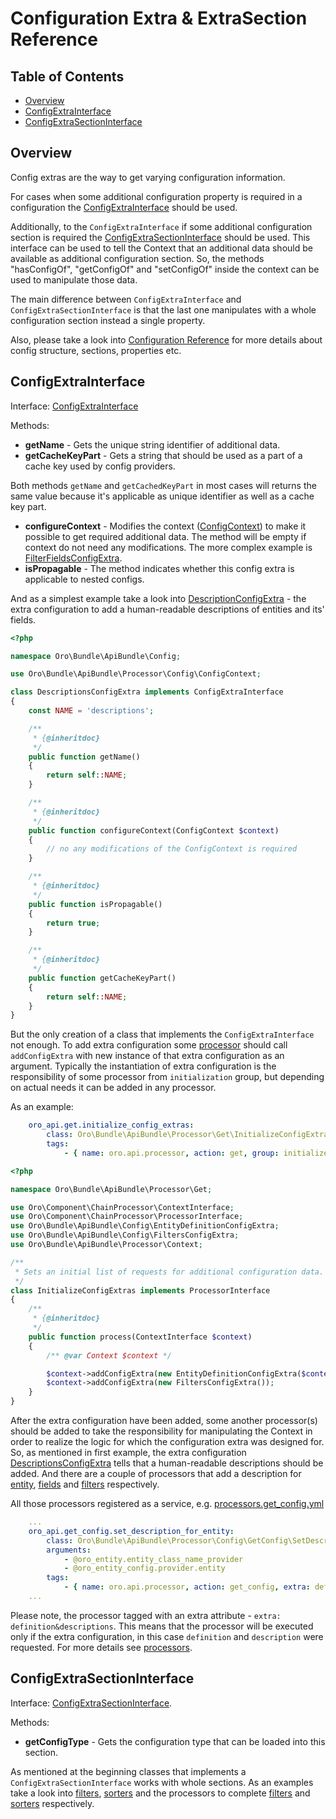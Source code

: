 Configuration Extra & ExtraSection Reference
============================================

Table of Contents
-----------------
 - [Overview](#overview)
 - [ConfigExtraInterface](#configextrainterface)
 - [ConfigExtraSectionInterface](#configextrasectioninterface)

Overview
--------

Config extras are the way to get varying configuration information. 

For cases when some additional configuration property is required in a configuration the [ConfigExtraInterface](#configextrainterface) should be used.

Additionally, to the `ConfigExtraInterface` if some additional configuration section is required the [ConfigExtraSectionInterface](#configextrasectioninterface) should be used. This interface can be used to tell the Context that an additional data should be available as additional configuration section. So, the methods "hasConfigOf", "getConfigOf" and "setConfigOf" inside the context can be used to manipulate those data.

The main difference between `ConfigExtraInterface` and `ConfigExtraSectionInterface` is that the last one manipulates with a whole configuration section instead a single property.

Also, please take a look into [Configuration Reference](./configuration.md) for more details about config structure, sections, properties etc. 

ConfigExtraInterface
--------------------

Interface: [ConfigExtraInterface](../../Config/ConfigExtraInterface.php)

Methods:

 * **getName** - Gets the unique string identifier of additional data.
 * **getCacheKeyPart** - Gets a string that should be used as a part of a cache key used by config providers.
 
 Both methods `getName` and `getCachedKeyPart` in most cases will returns the same value because it's applicable as unique identifier as well as a cache key part.
 
 * **configureContext** - Modifies the context ([ConfigContext](../../Processor/Config/ConfigContext.php)) to make it possible to get required additional data. The method will be empty if context do not need any modifications. The more complex example is [FilterFieldsConfigExtra](../../Config/FilterFieldsConfigExtra.php).
 * **isPropagable** - The method indicates whether this config extra is applicable to nested configs.

And as a simplest example take a look into [DescriptionConfigExtra](../../Processor/Config/ConfigContext/DescriptionsConfigExtra.php) - the extra configuration to add a human-readable descriptions of entities and its' fields. 

```php
<?php

namespace Oro\Bundle\ApiBundle\Config;

use Oro\Bundle\ApiBundle\Processor\Config\ConfigContext;

class DescriptionsConfigExtra implements ConfigExtraInterface
{
    const NAME = 'descriptions';

    /**
     * {@inheritdoc}
     */
    public function getName()
    {
        return self::NAME;
    }

    /**
     * {@inheritdoc}
     */
    public function configureContext(ConfigContext $context)
    {
        // no any modifications of the ConfigContext is required
    }

    /**
     * {@inheritdoc}
     */
    public function isPropagable()
    {
        return true;
    }

    /**
     * {@inheritdoc}
     */
    public function getCacheKeyPart()
    {
        return self::NAME;
    }
}
```


But the only creation of a class that implements the `ConfigExtraInterface` not enough. To add extra configuration some [processor](./processors.md#overview) should call `addConfigExtra` with new instance of that extra configuration as an argument. Typically the instantiation of extra configuration is the responsibility of some processor from `initialization` group, but depending on actual needs it can be added in any processor.


As an example:

```yaml
    oro_api.get.initialize_config_extras:
        class: Oro\Bundle\ApiBundle\Processor\Get\InitializeConfigExtras
        tags:
            - { name: oro.api.processor, action: get, group: initialize, priority: 10 }
```

```php
<?php

namespace Oro\Bundle\ApiBundle\Processor\Get;

use Oro\Component\ChainProcessor\ContextInterface;
use Oro\Component\ChainProcessor\ProcessorInterface;
use Oro\Bundle\ApiBundle\Config\EntityDefinitionConfigExtra;
use Oro\Bundle\ApiBundle\Config\FiltersConfigExtra;
use Oro\Bundle\ApiBundle\Processor\Context;

/**
 * Sets an initial list of requests for additional configuration data.
 */
class InitializeConfigExtras implements ProcessorInterface
{
    /**
     * {@inheritdoc}
     */
    public function process(ContextInterface $context)
    {
        /** @var Context $context */

        $context->addConfigExtra(new EntityDefinitionConfigExtra($context->getAction()));
        $context->addConfigExtra(new FiltersConfigExtra());
    }
}
```

After the extra configuration have been added, some another processor(s) should be added to take the responsibility for manipulating the Context in order to realize the logic for which the configuration extra was designed for. So, as mentioned in first example, the extra configuration [DescriptionsConfigExtra](../../Processor/Config/ConfigContext/DescriptionsConfigExtra.php) tells that a human-readable descriptions should be added. And there are a couple of processors that add a description for [entity](../../Processor/Config/GetConfig/SetDescriptionForEntity.php), [fields](../../Processor/Config/Shared/SetDescriptionForFields.php) and [filters](../../Processor/Config/Shared/SetDescriptionForFilters.php) respectively.

All those processors registered as a service, e.g. [processors.get_config.yml](../config/processors.get_config.yml)

```yaml
    ...
    oro_api.get_config.set_description_for_entity:
        class: Oro\Bundle\ApiBundle\Processor\Config\GetConfig\SetDescriptionForEntity
        arguments:
            - @oro_entity.entity_class_name_provider
            - @oro_entity_config.provider.entity
        tags:
            - { name: oro.api.processor, action: get_config, extra: definition&descriptions, priority: -200 }
    ...
```

Please note, the processor tagged with an extra attribute - `extra: definition&descriptions`. This means that the processor will be executed only if the extra configuration, in this case `definition` and `description` were requested. For more details see [processors](./processors.md#processor-conditions).


ConfigExtraSectionInterface
---------------------------

Interface: [ConfigExtraSectionInterface](../../Config/ConfigExtraSectionInterface.php).

Methods:
 * **getConfigType** - Gets the configuration type that can be loaded into this section.

As mentioned at the beginning classes that implements a `ConfigExtraSectionInterface` works with whole sections.
As an examples take a look into [filters](../../Config/FiltersConfigExtra.php), [sorters](../../Config/SortersConfigExtra.php) and the  processors to complete [filters](../../Processor/Config/Shared/CompleteFilters.php) and [sorters](../../Processor/Config/Shared/CompleteSorters.php) respectively.
